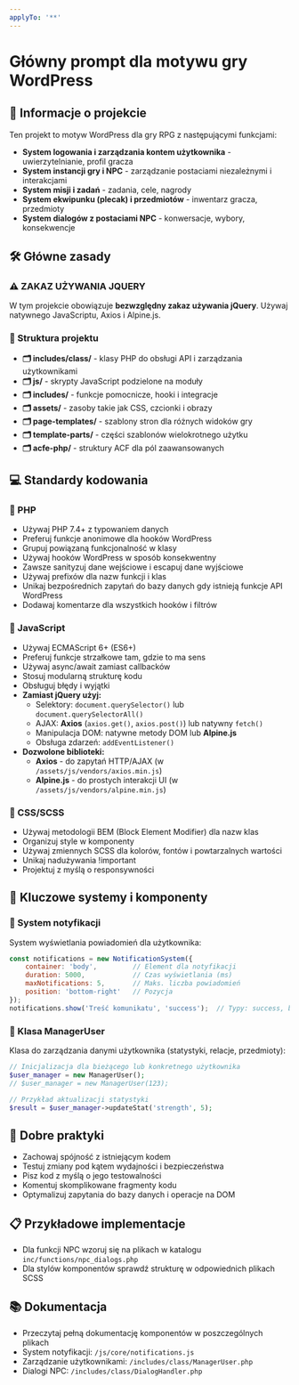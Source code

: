 ```yaml
---
applyTo: '**'
---
```

# Główny prompt dla motywu gry WordPress

## 📝 Informacje o projekcie

Ten projekt to motyw WordPress dla gry RPG z następującymi funkcjami:

- **System logowania i zarządzania kontem użytkownika** - uwierzytelnianie, profil gracza
- **System instancji gry i NPC** - zarządzanie postaciami niezależnymi i interakcjami
- **System misji i zadań** - zadania, cele, nagrody 
- **System ekwipunku (plecak) i przedmiotów** - inwentarz gracza, przedmioty
- **System dialogów z postaciami NPC** - konwersacje, wybory, konsekwencje

## 🛠️ Główne zasady

### ⚠️ ZAKAZ UŻYWANIA JQUERY
W tym projekcie obowiązuje **bezwzględny zakaz używania jQuery**. Używaj natywnego JavaScriptu, Axios i Alpine.js.

### 📂 Struktura projektu

- **🗂️ includes/class/** - klasy PHP do obsługi API i zarządzania użytkownikami
- **🗂️ js/** - skrypty JavaScript podzielone na moduły
- **🗂️ includes/** - funkcje pomocnicze, hooki i integracje
- **🗂️ assets/** - zasoby takie jak CSS, czcionki i obrazy
- **🗂️ page-templates/** - szablony stron dla różnych widoków gry
- **🗂️ template-parts/** - części szablonów wielokrotnego użytku
- **🗂️ acfe-php/** - struktury ACF dla pól zaawansowanych

## 💻 Standardy kodowania

### 🐘 PHP
- Używaj PHP 7.4+ z typowaniem danych
- Preferuj funkcje anonimowe dla hooków WordPress
- Grupuj powiązaną funkcjonalność w klasy
- Używaj hooków WordPress w sposób konsekwentny
- Zawsze sanityzuj dane wejściowe i escapuj dane wyjściowe
- Używaj prefixów dla nazw funkcji i klas
- Unikaj bezpośrednich zapytań do bazy danych gdy istnieją funkcje API WordPress
- Dodawaj komentarze dla wszystkich hooków i filtrów

### 🔄 JavaScript
- Używaj ECMAScript 6+ (ES6+)
- Preferuj funkcje strzałkowe tam, gdzie to ma sens
- Używaj async/await zamiast callbacków
- Stosuj modularną strukturę kodu
- Obsługuj błędy i wyjątki
- **Zamiast jQuery użyj:**
  - Selektory: `document.querySelector()` lub `document.querySelectorAll()`
  - AJAX: **Axios** (`axios.get()`, `axios.post()`) lub natywny `fetch()`
  - Manipulacja DOM: natywne metody DOM lub **Alpine.js**
  - Obsługa zdarzeń: `addEventListener()`
- **Dozwolone biblioteki:**
  - **Axios** - do zapytań HTTP/AJAX (w `/assets/js/vendors/axios.min.js`)
  - **Alpine.js** - do prostych interakcji UI (w `/assets/js/vendors/alpine.min.js`)

### 🎨 CSS/SCSS
- Używaj metodologii BEM (Block Element Modifier) dla nazw klas
- Organizuj style w komponenty
- Używaj zmiennych SCSS dla kolorów, fontów i powtarzalnych wartości
- Unikaj nadużywania !important
- Projektuj z myślą o responsywności

## 🧩 Kluczowe systemy i komponenty

### 📢 System notyfikacji
System wyświetlania powiadomień dla użytkownika:
```javascript
const notifications = new NotificationSystem({
    container: 'body',         // Element dla notyfikacji
    duration: 5000,            // Czas wyświetlania (ms)
    maxNotifications: 5,       // Maks. liczba powiadomień
    position: 'bottom-right'   // Pozycja
});
notifications.show('Treść komunikatu', 'success');  // Typy: success, bad, failed, neutral
```

### 👤 Klasa ManagerUser
Klasa do zarządzania danymi użytkownika (statystyki, relacje, przedmioty):
```php
// Inicjalizacja dla bieżącego lub konkretnego użytkownika
$user_manager = new ManagerUser();
// $user_manager = new ManagerUser(123);

// Przykład aktualizacji statystyki
$result = $user_manager->updateStat('strength', 5);
```

## 💼 Dobre praktyki
- Zachowaj spójność z istniejącym kodem
- Testuj zmiany pod kątem wydajności i bezpieczeństwa
- Pisz kod z myślą o jego testowalności
- Komentuj skomplikowane fragmenty kodu
- Optymalizuj zapytania do bazy danych i operacje na DOM

## 📋 Przykładowe implementacje
- Dla funkcji NPC wzoruj się na plikach w katalogu `inc/functions/npc_dialogs.php`
- Dla stylów komponentów sprawdź strukturę w odpowiednich plikach SCSS

## 📚 Dokumentacja
- Przeczytaj pełną dokumentację komponentów w poszczególnych plikach
- System notyfikacji: `/js/core/notifications.js`
- Zarządzanie użytkownikami: `/includes/class/ManagerUser.php`
- Dialogi NPC: `/includes/class/DialogHandler.php`
